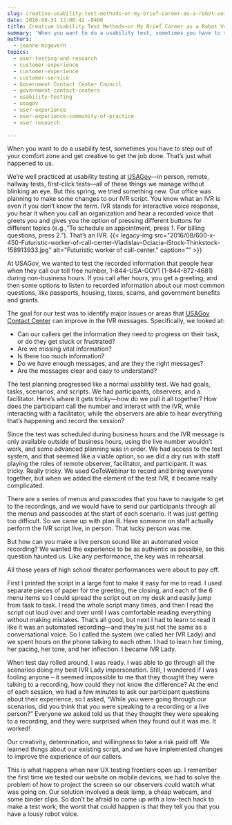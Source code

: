 ```yaml
---
slug: creative-usability-test-methods-or-my-brief-career-as-a-robot-voice
date: 2016-08-31 12:00:42 -0400
title: Creative Usability Test Methods—or My Brief Career as a Robot Voice
summary: 'When you want to do a usability test, sometimes you have to step out of your comfort zone and get creative to get the job done. That’s just what happened to us. We’re well practiced at usability testing at USAGov&mdash;in person, remote, hallway tests, first-click tests&mdash;all of these things we manage without blinking an eye.'
authors:
  - joanne-mcgovern
topics:
  - user-testing-and-research
  - customer-experience
  - customer-experience
  - customer-service
  - Government Contact Center Council
  - government-contact-centers
  - usability-testing
  - usagov
  - user-experience
  - user-experience-community-of-practice
  - user research
  
---
```


When you want to do a usability test, sometimes you have to step out of your comfort zone and get creative to get the job done. That’s just what happened to us.

We’re well practiced at usability testing at [USAGov](https://www.usa.gov/)—in person, remote, hallway tests, first-click tests—all of these things we manage without blinking an eye. But this spring, we tried something new. Our office was planning to make some changes to our IVR script. You know what an IVR is even if you don’t know the term. IVR stands for interactive voice response, you hear it when you call an organization and hear a recorded voice that greets you and gives you the option of pressing different buttons for different topics (e.g.,“To schedule an appointment, press 1. For billing questions, press 2.”). That’s an IVR. {{< legacy-img src="2016/08/600-x-450-Futuristic-worker-of-call-center-Vladislav-Ociacia-iStock-Thinkstock-158913933.jpg" alt="Futuristic worker of call-center." caption="" >}} 

At USAGov, we wanted to test the recorded information that people hear when they call our toll free number, 1-844-USA-GOV1 (1-844-872-4681) during non-business hours. If you call after hours, you get a greeting, and then some options to listen to recorded information about our most common questions, like passports, housing, taxes, scams, and government benefits and grants.

The goal for our test was to identify major issues or areas that [USAGov Contact Center](https://www.usa.gov/phone) can improve in the IVR messages. Specifically, we looked at:

  * Can our callers get the information they need to progress on their task, or do they get stuck or frustrated?
  * Are we missing vital information?
  * Is there too much information?
  * Do we have enough messages, and are they the right messages?
  * Are the messages clear and easy to understand?

The test planning progressed like a normal usability test. We had goals, tasks, scenarios, and scripts. We had participants, observers, and a facilitator. Here’s where it gets tricky—how do we pull it all together? How does the participant call the number and interact with the IVR, while interacting with a facilitator, while the observers are able to hear everything that’s happening and record the session?

Since the test was scheduled during business hours and the IVR message is only available outside of business hours, using the live number wouldn’t work, and some advanced planning was in order. We had access to the test system, and that seemed like a viable option, so we did a dry run with staff playing the roles of remote observer, facilitator, and participant. It was tricky. Really tricky. We used GoToWebinar to record and bring everyone together, but when we added the element of the test IVR, it became really complicated.

There are a series of menus and passcodes that you have to navigate to get to the recordings, and we would have to send our participants through all the menus and passcodes at the start of each scenario. It was just getting too difficult. So we came up with plan B. Have someone on staff actually perform the IVR script live, in person. That lucky person was me.

But how can you make a live person sound like an automated voice recording? We wanted the experience to be as authentic as possible, so this question haunted us. Like any performance, the key was in rehearsal.

All those years of high school theater performances were about to pay off.

First I printed the script in a large font to make it easy for me to read. I used separate pieces of paper for the greeting, the closing, and each of the 6 menu items so I could spread the script out on my desk and easily jump from task to task. I read the whole script many times, and then I read the script out loud over and over until I was comfortable reading everything without making mistakes. That’s all good, but next I had to learn to read it like it was an automated recording—and they’re just not the same as a conversational voice. So I called the system (we called her IVR Lady) and we spent hours on the phone talking to each other. I had to learn her timing, her pacing, her tone, and her inflection. I became IVR Lady.

When test day rolled around, I was ready. I was able to go through all the scenarios doing my best IVR Lady impersonation. Still, I wondered if I was fooling anyone &#8211; it seemed impossible to me that they thought they were talking to a recording, how could they not know the difference? At the end of each session, we had a few minutes to ask our participant questions about their experience, so I asked, “While you were going through our scenarios, did you think that you were speaking to a recording or a live person?” Everyone we asked told us that they thought they were speaking to a recording, and they were surprised when they found out it was me. It worked!

Our creativity, determination, and willingness to take a risk paid off. We learned things about our existing script, and we have implemented changes to improve the experience of our callers.

This is what happens when new UX testing frontiers open up. I remember the first time we tested our website on mobile devices, we had to solve the problem of how to project the screen so our observers could watch what was going on. Our solution involved a desk lamp, a cheap webcam, and some binder clips. So don’t be afraid to come up with a low-tech hack to make a test work; the worst that could happen is that they tell you that you have a lousy robot voice.